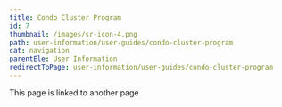 ```yaml
---
title: Condo Cluster Program
id: 7
thumbnail: /images/sr-icon-4.png
path: user-information/user-guides/condo-cluster-program
cat: navigation
parentEle: User Information
redirectToPage: user-information/user-guides/condo-cluster-program
---
```

This page is linked to another page
